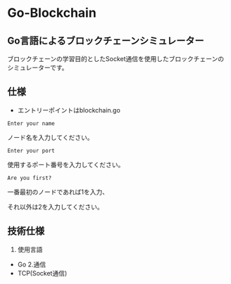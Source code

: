 # Go-Blockchain
## Go言語によるブロックチェーンシミュレーター
ブロックチェーンの学習目的としたSocket通信を使用したブロックチェーンのシミュレーターです。

## 仕様
- エントリーポイントはblockchain.go

`Enter your name`

ノード名を入力してください。

`Enter your port`

使用するポート番号を入力してください。

`Are you first?`

一番最初のノードであれば1を入力、

それ以外は2を入力してください。


## 技術仕様
1. 使用言語
 - Go
2.通信
 - TCP(Socket通信)

